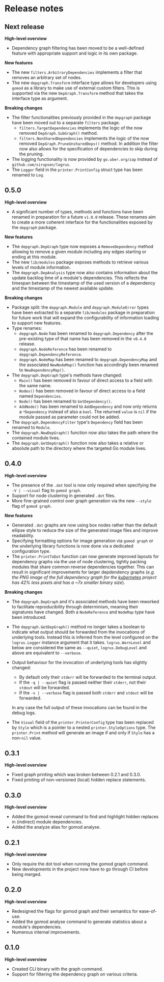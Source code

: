 # Release notes

## Next release

**High-level overview**

- Dependency graph filtering has been moved to be a well-defined feature with appropriate support
  and logic in its own package.

**New features**

- The new `filters.ArbitraryDependencies` implements a filter that removes an arbitrary set of
  nodes.
- The new `depgraph.Transform` interface type allows for developers using `gomod` as a library to
  make use of external custom filters. This is supported via the new `DepGraph.Transform` method
  that takes the interface type as argument.

**Breaking changes**

- The filter functionalities previously provided in the `depgraph` package have been moved out to a
  separate `filters` package.
  - `filters.TargetDependencies` implements the logic of the now removed `DepGraph.SubGraph()`
    method.
  - `filters.NonSharedDependencies` implements the logic of the now removed
    `DepGraph.PruneUnsharedDeps()` method. In addition the filter now also allows for the
    specification of dependencies to skip during the pruning.
- The logging functionality is now provided by `go.uber.org/zap` instead of
  `github.com/sirupsen/logrus`.
- The `Logger` field in the `printer.PrintConfig` struct type has been renamed to `Log`.

## 0.5.0

**High-level overview**

- A significant number of types, methods and functions have been renamed in preparation for a
  future `v1.0.0` release. These renames aim to create a more coherent interface for the
  functionalities exposed by the `depgraph` package.

**New features**

- The `depgraph.DepGraph` type now exposes a `RemoveDependency` method allowing to remove a given
  module including any edges starting or ending at this module.
- The new `lib/modules` package exposes methods to retrieve various levels of module information.
- The `depgraph.DepAnalysis` type now also contains information about the update backlog time of
  a module's dependencies. This reflects the timespan between the timestamp of the used version of a
  dependency and the timestamp of the newest available update.

**Breaking changes**

- Package split: the `depgraph.Module` and `depgraph.ModuleError` types have been extracted to a
  separate `lib/modules` package in preparation for future work that will expand the configurability
  of information loading to support new features.
- Type renames:
  - `depgraph.Node` has been renamed to `depgraph.Dependency` after the pre-existing type of that
    name has been removed in the `v0.4.0` release.
  - `depgraph.NodeReference` has been renamed to `depgraph.DependencyReference`.
  - `depgraph.NodeMap` has been renamed to `depgraph.DependencyMap` and the associated
    `NewNodeMap()` function has accordingly been renamed to `NewDependencyMap()`.
- The `depgraph.DepGraph` type's methods have changed:
  - `Main()` has been removed in favour of direct access to a field with the same name.
  - `Nodes()` has been removed in favour of direct access to a field named `Dependencies`.
  - `Node()` has been renamed to `GetDependency()`.
  - `AddNode()` has been renamed to `AddDependency` and now only returns a `*Dependency` instead of
    also a `bool`. The returned `value` is `nil` if the module passed as parameter could not be
    added.
- The `depgraph.DependencyFilter` type's `Dependency` field has been renamed to `Module`.
- The `depgraph.NewDepGraph()` function now also takes the path where the contained module lives.
- The `depgraph.GetDepGraph()` function now also takes a relative or absolute path to the directory
  where the targeted Go module lives.

## 0.4.0

**High-level overview**

- The presence of the `.dot` tool is now only required when specifying the `-V | --visual` flag to
  `gomod graph`.
- Support for node clustering in generated `.dot` files.
- More fine-grained control over graph generation via the new `--style` flag of `gomod graph`.

**New features**

- Generated `.dot` graphs are now using box nodes rather than the default ellipse style to reduce
  the size of the generated image files and improve readability.
- Specifying formatting options for image generation via `gomod graph` or the underlying library
  functions is now done via a dedicated configuration type.
- The `printer.PrintToDot` function can now generate improved layouts for dependency graphs via the
  use of node clustering, tightly packing modules that share common reverse dependencies together.
  This can result in significant improvements for larger depdendency graphs (_e.g. the PNG image of
  the full dependency graph for the [kubernetes](https://github.com/kubernetes/kubernetes) project
  has 42% less pixels and has a ~7x smaller binary size_).

**Breaking changes**

- The `depgraph.DepGraph` and it's associated methods have been reworked to facilitate
  reproducibility through determinism, meaning their signatures have changed. Both a `NodeReference`
  and `NodeMap` type have been introduced.
- The `depgraph.GetDepGraph()` method no longer takes a boolean to indicate what output should be
  forwarded from the invocations of underlying tools. Instead this is inferred from the level
  configured on the `logrus.Logger` instance argument that it takes. `logrus.WarnLevel` and below
  are considered the same as `--quiet`, `logrus.DebugLevel` and above are equivalent to `--verbose`.
- Output behaviour for the invocation of underlying tools has slightly changed:
  - By default only their `stderr` will be forwarded to the terminal output.
  - If the `-q | --quiet` flag is passed neither their `stderr`, not their `stdout` will be
    forwarded.
  - If the `-v | --verbose` flag is passed both `stderr` and `stdout` will be forwarded.

  In any case the full output of these invocations can be found in the debug logs.
- The `Visual` field of the `printer.PrinterConfig` type has been replaced by `Style` which is a
  pointer to a nested `printer.StyleOptions` type. The `printer.Print` method will generate an
  image if and only if `Style` has a non-`nil` value.

## 0.3.1

**High-level overview**

- Fixed graph printing which was broken between 0.2.1 and 0.3.0.
- Fixed printing of non-versioned (local) hidden replace statements.

## 0.3.0

**High-level overview**

- Added the gomod reveal command to find and highlight hidden replaces in (indirect) module dependencies.
- Added the analyze alias for gomod analyse.

## 0.2.1

**High-level overview**

- Only require the dot tool when running the gomod graph command.
- New developments in the project now have to go through CI before being merged.

## 0.2.0

**High-level overview**

- Redesigned the flags for gomod graph and their semantics for ease-of-use.
- Added the gomod analyse command to generate statistics about a module's dependencies.
- Numerous internal improvements.

## 0.1.0

**High-level overview**

- Created CLI binary with the graph command.
- Support for filtering the dependency graph on various criteria.
